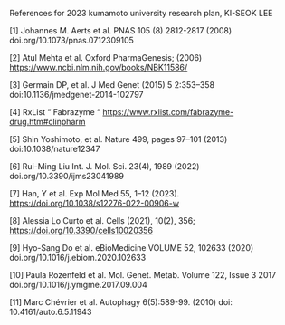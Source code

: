 References for 2023 kumamoto university research plan, KI-SEOK LEE

[1] Johannes M. Aerts et al. PNAS 105 (8) 2812-2817 (2008) doi.org/10.1073/pnas.0712309105

[2] Atul Mehta et al. Oxford PharmaGenesis; (2006) https://www.ncbi.nlm.nih.gov/books/NBK11586/

[3] Germain DP, et al. J Med Genet (2015) 5 2:353–358 doi:10.1136/jmedgenet-2014-102797

[4] RxList “ Fabrazyme “ https://www.rxlist.com/fabrazyme-drug.htm#clinpharm

[5] Shin Yoshimoto, et al. Nature 499, pages 97–101 (2013) doi:10.1038/nature12347

[6] Rui-Ming Liu Int. J. Mol. Sci. 23(4), 1989 (2022) doi.org/10.3390/ijms23041989

[7] Han, Y et al. Exp Mol Med 55, 1–12 (2023). https://doi.org/10.1038/s12276-022-00906-w

[8] Alessia Lo Curto et al. Cells (2021), 10(2), 356; https://doi.org/10.3390/cells10020356

[9] Hyo-Sang Do et al. eBioMedicine  VOLUME 52, 102633 (2020) doi.org/10.1016/j.ebiom.2020.102633

[10] Paula Rozenfeld et al. Mol. Genet. Metab. Volume 122, Issue 3 2017 doi.org/10.1016/j.ymgme.2017.09.004

[11] Marc Chévrier et al. Autophagy 6(5):589-99. (2010) doi: 10.4161/auto.6.5.11943

